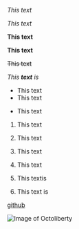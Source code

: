 *This text*

_This text_

**This text**

__This text__

~~This text~~

_This **text** is_

- This text
- This text
* This text

1. This text
2. This text
3. This text

1. This text
1. This textis
1. This text is

[github](http://github.com)

![Image of Octoliberty](https://octodex.github.com/images/octoliberty.png)
